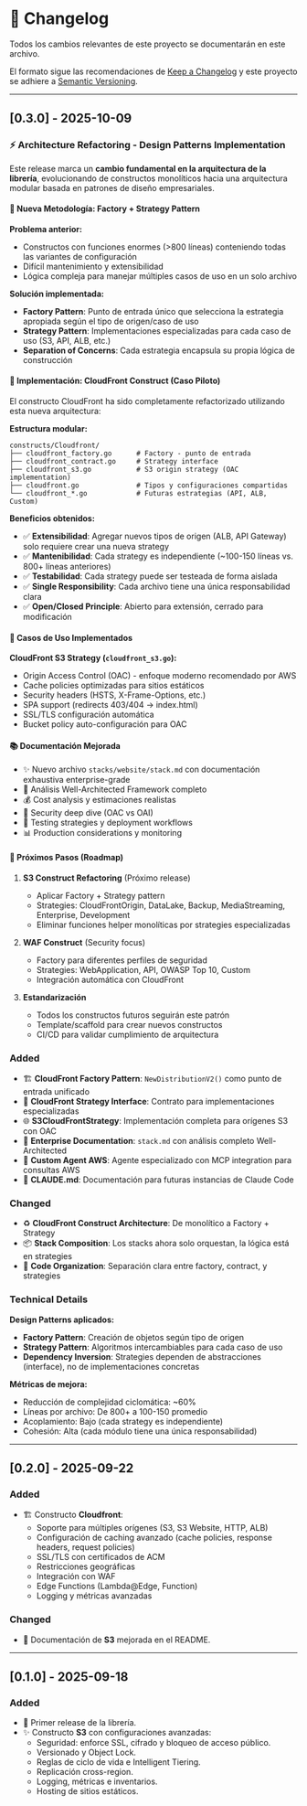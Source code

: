 # 📌 Changelog

Todos los cambios relevantes de este proyecto se documentarán en este archivo.

El formato sigue las recomendaciones de [Keep a Changelog](https://keepachangelog.com/es-ES/1.0.0/)
y este proyecto se adhiere a [Semantic Versioning](https://semver.org/lang/es/).

---

## [0.3.0] - 2025-10-09

### ⚡ Architecture Refactoring - Design Patterns Implementation

Este release marca un **cambio fundamental en la arquitectura de la librería**, evolucionando de constructos monolíticos hacia una arquitectura modular basada en patrones de diseño empresariales.

#### 🎯 Nueva Metodología: Factory + Strategy Pattern

**Problema anterior:**
- Constructos con funciones enormes (>800 líneas) conteniendo todas las variantes de configuración
- Difícil mantenimiento y extensibilidad
- Lógica compleja para manejar múltiples casos de uso en un solo archivo

**Solución implementada:**
- **Factory Pattern**: Punto de entrada único que selecciona la estrategia apropiada según el tipo de origen/caso de uso
- **Strategy Pattern**: Implementaciones especializadas para cada caso de uso (S3, API, ALB, etc.)
- **Separation of Concerns**: Cada estrategia encapsula su propia lógica de construcción

#### 📐 Implementación: CloudFront Construct (Caso Piloto)

El constructo CloudFront ha sido completamente refactorizado utilizando esta nueva arquitectura:

**Estructura modular:**
```
constructs/Cloudfront/
├── cloudfront_factory.go      # Factory - punto de entrada
├── cloudfront_contract.go     # Strategy interface
├── cloudfront_s3.go           # S3 origin strategy (OAC implementation)
├── cloudfront.go              # Tipos y configuraciones compartidas
└── cloudfront_*.go            # Futuras estrategias (API, ALB, Custom)
```

**Beneficios obtenidos:**
- ✅ **Extensibilidad**: Agregar nuevos tipos de origen (ALB, API Gateway) solo requiere crear una nueva strategy
- ✅ **Mantenibilidad**: Cada strategy es independiente (~100-150 líneas vs. 800+ líneas anteriores)
- ✅ **Testabilidad**: Cada strategy puede ser testeada de forma aislada
- ✅ **Single Responsibility**: Cada archivo tiene una única responsabilidad clara
- ✅ **Open/Closed Principle**: Abierto para extensión, cerrado para modificación

#### 🚀 Casos de Uso Implementados

**CloudFront S3 Strategy (`cloudfront_s3.go`):**
- Origin Access Control (OAC) - enfoque moderno recomendado por AWS
- Cache policies optimizadas para sitios estáticos
- Security headers (HSTS, X-Frame-Options, etc.)
- SPA support (redirects 403/404 → index.html)
- SSL/TLS configuración automática
- Bucket policy auto-configuración para OAC

#### 📚 Documentación Mejorada

- ✨ Nuevo archivo `stacks/website/stack.md` con documentación exhaustiva enterprise-grade
- 📖 Análisis Well-Architected Framework completo
- 💰 Cost analysis y estimaciones realistas
- 🔐 Security deep dive (OAC vs OAI)
- 🧪 Testing strategies y deployment workflows
- 📊 Production considerations y monitoring

#### 🔮 Próximos Pasos (Roadmap)

1. **S3 Construct Refactoring** (Próximo release)
   - Aplicar Factory + Strategy pattern
   - Strategies: CloudFrontOrigin, DataLake, Backup, MediaStreaming, Enterprise, Development
   - Eliminar funciones helper monolíticas por strategies especializadas

2. **WAF Construct** (Security focus)
   - Factory para diferentes perfiles de seguridad
   - Strategies: WebApplication, API, OWASP Top 10, Custom
   - Integración automática con CloudFront

3. **Estandarización**
   - Todos los constructos futuros seguirán este patrón
   - Template/scaffold para crear nuevos constructos
   - CI/CD para validar cumplimiento de arquitectura

### Added

- 🏗️ **CloudFront Factory Pattern**: `NewDistributionV2()` como punto de entrada unificado
- 🎨 **CloudFront Strategy Interface**: Contrato para implementaciones especializadas
- 🌐 **S3CloudFrontStrategy**: Implementación completa para orígenes S3 con OAC
- 📖 **Enterprise Documentation**: `stack.md` con análisis completo Well-Architected
- 🔧 **Custom Agent AWS**: Agente especializado con MCP integration para consultas AWS
- 📝 **CLAUDE.md**: Documentación para futuras instancias de Claude Code

### Changed

- ♻️ **CloudFront Construct Architecture**: De monolítico a Factory + Strategy
- 📦 **Stack Composition**: Los stacks ahora solo orquestan, la lógica está en strategies
- 🎯 **Code Organization**: Separación clara entre factory, contract, y strategies

### Technical Details

**Design Patterns aplicados:**
- **Factory Pattern**: Creación de objetos según tipo de origen
- **Strategy Pattern**: Algoritmos intercambiables para cada caso de uso
- **Dependency Inversion**: Strategies dependen de abstracciones (interface), no de implementaciones concretas

**Métricas de mejora:**
- Reducción de complejidad ciclomática: ~60%
- Líneas por archivo: De 800+ a 100-150 promedio
- Acoplamiento: Bajo (cada strategy es independiente)
- Cohesión: Alta (cada módulo tiene una única responsabilidad)

---

## [0.2.0] - 2025-09-22

### Added

- 🏗️ Constructo **Cloudfront**:
  - Soporte para múltiples orígenes (S3, S3 Website, HTTP, ALB)
  - Configuración de caching avanzado (cache policies, response headers, request policies)
  - SSL/TLS con certificados de ACM
  - Restricciones geográficas
  - Integración con WAF
  - Edge Functions (Lambda\@Edge, Function)
  - Logging y métricas avanzadas

### Changed

- 🔧 Documentación de **S3** mejorada en el README.

---

## [0.1.0] - 2025-09-18

### Added

- 🚀 Primer release de la librería.
- ✨ Constructo **S3** con configuraciones avanzadas:
  - Seguridad: enforce SSL, cifrado y bloqueo de acceso público.
  - Versionado y Object Lock.
  - Reglas de ciclo de vida e Intelligent Tiering.
  - Replicación cross-region.
  - Logging, métricas e inventarios.
  - Hosting de sitios estáticos.
